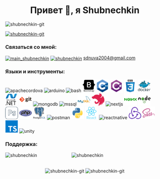 <h1 align="center">Привет 👋, я Shubnechkin</h1>
<p align="left"> <img src="https://komarev.com/ghpvc/?username=shubnechkin-git&label=Profile%20views&color=0e75b6&style=flat" alt="shubnechkin-git" /> </p>

<p align="left"> <a href="https://github.com/ryo-ma/github-profile-trophy"><img src="https://github-profile-trophy.vercel.app/?username=shubnechkin-git" alt="shubnechkin-git" /></a> </p>

<h3 align="left">Связаться со мной:</h3>
<p align="left">
<a href="https://instagram.com/main_shubnechkin" target="blank"><img align="center" src="https://raw.githubusercontent.com/rahuldkjain/github-profile-readme-generator/master/src/images/icons/Social/instagram.svg" alt="main_shubnechkin" height="30" width="40" /></a>
<a href="https://www.youtube.com/c/shubnechkin" target="blank"><img align="center" src="https://raw.githubusercontent.com/rahuldkjain/github-profile-readme-generator/master/src/images/icons/Social/youtube.svg " alt="shubnechkin" height="30" width="40" /></a>
<a href="mailto:sdnuva2004@gmail.com">sdnuva2004@gmail.com</a>
</p>

<h3 align="left">Языки и инструменты:</h3>
<p align="left"> 
  <img src="https://www.vectorlogo.zone/logos/apache_cordova/apache_cordova-icon.svg" alt="apachecordova" width="40" height="40"/>
  <img src="https://cdn.worldvectorlogo.com/logos/arduino-1.svg" alt="arduino" width="40" height="40"/>
  <img src="https://www.vectorlogo.zone/logos/gnu_bash/gnu_bash-icon.svg" alt="bash" width="40" height="40"/>
  <img src="https://raw.githubusercontent.com/devicons/devicon/master/icons/bootstrap/bootstrap-plain-wordmark.svg" alt="bootstrap" width="40" height="40"/>
  <img src="https://raw.githubusercontent.com/devicons/devicon/master/icons/cplusplus/cplusplus-original.svg" alt="cplusplus" width="40" height="40"/>
  <img src="https://raw.githubusercontent.com/devicons/devicon/master/icons/csharp/csharp-original.svg" alt="csharp" width="40" height="40"/>
  <img src="https://raw.githubusercontent.com/devicons/devicon/master/icons/css3/css3-original-wordmark.svg" alt="css3" width="40" height="40"/>
  <img src="https://raw.githubusercontent.com/devicons/devicon/master/icons/docker/docker-original-wordmark.svg" alt="docker" width="40" height="40"/>
  <img src="https://raw.githubusercontent.com/devicons/devicon/master/icons/dot-net/dot-net-original-wordmark.svg " alt="dotnet" width="40" height="40"/>
  <img src="https://raw.githubusercontent.com/devicons/devicon/master/icons/git/git-original-wordmark.svg" alt="git" width="40" height="40"/>
  <img src="https://www.vectorlogo.zone/logos/mongodb/mongodb-original-wordmark.svg" alt="mongodb" width="40" height="40"/>
  <img src="https://www.svgrepo.com/show/303229/microsoft-sql-server-logo.svg" alt="mssql" width="40" height="40"/>
  <img src="https://raw.githubusercontent.com/devicons/devicon/master/icons/mysql/mysql-original-wordmark.svg" alt="mysql" width="40" height="40"/>
  <img src="https://raw.githubusercontent.com/devicons/devicon/master/icons/nestjs/nestjs-plain.svg" alt="nestjs" width="40" height="40"/>
  <img src="https://cdn.worldvectorlogo.com/logos/nextjs-2.svg" alt="nextjs" width="40" height="40"/>
  <img src="https://raw.githubusercontent.com/devicons/devicon/master/icons/nginx/nginx-original.svg" alt="nginx" width="40" height="40"/>
  <img src="https://raw.githubusercontent.com/devicons/devicon/master/icons/nodejs/nodejs-original-wordmark.svg" alt="nodejs" width="40" height="40"/>
  <img src="https://raw.githubusercontent.com/devicons/devicon/master/icons/photoshop/photoshop-line.svg" alt="photoshop" width="40" height="40"/>
  <img src="https://raw.githubusercontent.com/devicons/devicon/master/icons/php/php-original.svg" alt="php" width="40" height="40"/>
  <img src="https://raw.githubusercontent.com/devicons/devicon/master/icons/postgresql/postgresql-original-wordmark.svg" alt="postgresql" width="40" height="40"/>
  <img src="https://www.vectorlogo.zone/logos/getpostman/getpostman-icon.svg" alt="postman" width="40" height="40"/>
  <img src="https://raw.githubusercontent.com/devicons/devicon/master/icons/python/python-original.svg" alt="python" width="40" height="40"/>
  <img src="https://raw.githubusercontent.com/devicons/devicon/master/icons/react/react-original-wordmark.svg" alt="react" width="40" height="40"/>
  <img src="https://reactnative.dev/img/header_logo.svg" alt="reactnative" width="40" height="40"/>
  <img src="https://raw.githubusercontent.com/devicons/devicon/master/icons/redux/redux-original.svg" alt="redux" width="40" height="40"/>
  <img src="https://raw.githubusercontent.com/devicons/devicon/master/icons/sass/sass-original.svg" alt="sass" width="40" height="40"/>
  <img src="https://raw.githubusercontent.com/devicons/devicon/master/icons/typescript/typescript-original.svg" alt="typescript" width="40" height="40"/>
  <img src="https://www.vectorlogo.zone/logos/unity3d/unity3d-icon.svg" alt="unity" width="40" height="40"/>
</p>

<h3 align="left">Поддержка: </h3>
<p align="left">
  <a href="https://www.buymeacoffee.com/shubnechkin"> <img align="left" src="https://cdn.buymeacoffee.com/buttons/v2/default-yellow.png" height="50" width="210" alt="shubnechkin" /></a>
  <a href="https://ko-fi.com/shubnechkin"> <img align="left" src="https://cdn.ko-fi.com/cdn/kofi3.png?v=3" height="50" width="210" alt="shubnechkin" /></a>
</p>

<br><br>

<p align="center">
  <img src="https://github-readme-stats.vercel.app/api?username=shubnechkin-git&show_icons=true&locale=en" alt="shubnechkin-git" height="200px" />
  <img src="https://github-readme-stats.vercel.app/api/top-langs?username=shubnechkin-git&show_icons=true&locale=en&layout=compact" alt="shubnechkin-git" height="200px"/>
</p>
